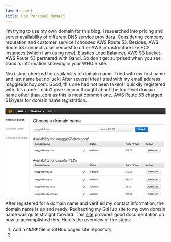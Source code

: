 ```yaml
---
layout: post
title: Use Personal Domain
---
```


I'm trying to use my own domain for this blog. I researched into pricing and server availability of different DNS service providers. Considering company reputation and customer service I choosed AWS Route 53. Besides, AWS Route 53 connects user request to other AWS infrastructure like EC2 instances (which I am using now), Elastics Load Balancer, AWS S3 bucket. AWS Route 53 partnered with Gandi. So don't get surprised when you see Gandi's information showing in your WHOIS site. 

Next step, checked for availability of domain name. Tried with my first name and last name but no luck! After several tries I tried with my email address maggie98choy.com. Good, this one had not been taken! I quickily registered with this name. I didn't give second thought about the top-level domain name other than .com as this is most common one. AWS Route 53 charged $12/year for domain name registration. 

![Image](../images/dns_registration.png?raw=true)

After registered for a domain name and verified my contact information, the domain name is up and ready. Redirecting my GitHub site to my own domain name was quite straight forward. This [site](https://help.github.com/articles/using-a-custom-domain-with-github-pages/) provides good documentation on how to accomplished this. Here's the overview of the steps:
1. Add a `CNAME` file in GitHub pages site repository
2. 







